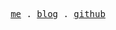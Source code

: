 <p align="center">
  <samp>
    <a href="https://evercyan.github.io/">me</a> .
    <a href="https://evercyan.github.io/blog">blog</a> .
    <a href="https://github.com/evercyan">github</a>
  </samp>
</p>